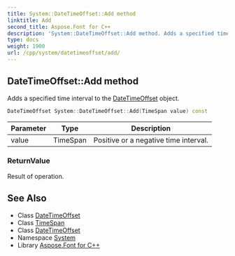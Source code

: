 ```yaml
---
title: System::DateTimeOffset::Add method
linktitle: Add
second_title: Aspose.Font for C++
description: 'System::DateTimeOffset::Add method. Adds a specified time interval to the DateTimeOffset object in C++.'
type: docs
weight: 1900
url: /cpp/system/datetimeoffset/add/
---
```

## DateTimeOffset::Add method


Adds a specified time interval to the [DateTimeOffset](../) object.

```cpp
DateTimeOffset System::DateTimeOffset::Add(TimeSpan value) const
```


| Parameter | Type | Description |
| --- | --- | --- |
| value | TimeSpan | Positive or a negative time interval. |

### ReturnValue

Result of operation.

## See Also

* Class [DateTimeOffset](../)
* Class [TimeSpan](../../timespan/)
* Class [DateTimeOffset](../)
* Namespace [System](../../)
* Library [Aspose.Font for C++](../../../)

